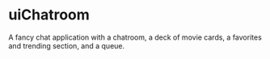 # uiChatroom
A fancy chat application with a chatroom, a deck of movie cards, a favorites and trending section, and a queue. 
